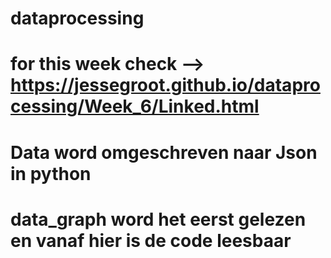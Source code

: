 # dataprocessing

# for this week check --> https://jessegroot.github.io/dataprocessing/Week_6/Linked.html

# Data word omgeschreven naar Json in python
# data_graph word het eerst gelezen en vanaf hier is de code leesbaar
